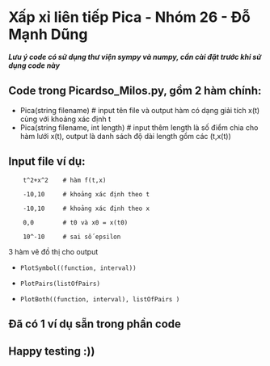 # Xấp xỉ liên tiếp Pica - Nhóm 26 - Đỗ Mạnh Dũng

_**Lưu ý code có sử dụng thư viện sympy và numpy, cần cài đặt trước khi sử dụng code này**_

## Code trong Picardso_Milos.py, gồm 2 hàm chính:

- Pica(string filename)               # input tên file và output hàm có dạng giải tích x(t) cùng với khoảng xác định t
- Pica(string filename, int length)   # input thêm length là số điểm chia cho hàm lưới x(t), output là danh sách độ dài length gồm các (t,x(t))

## Input file ví dụ:

```
    t^2+x^2    # hàm f(t,x)

    -10,10     # khoảng xác định theo t

    -10,10     # khoảng xác định theo x

    0,0        # t0 và x0 = x(t0)

    10^-10     # sai số epsilon
```

3 hàm vẽ đồ thị cho output

* `PlotSymbol((function, interval))`

* `PlotPairs(listOfPairs)`

* `PlotBoth((function, interval), listOfPairs )`

## Đã có 1 ví dụ sẵn trong phần code

## Happy testing :))
